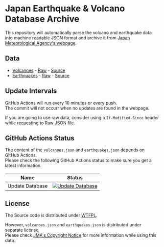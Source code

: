 # Japan Earthquake & Volcano Database Archive
This repository will automatically parse the volcano and earthquake data into machine readable JSON format and archive it from [Japan Meteorological Agency's webpage](https://www.jma.go.jp/jma/indexe.html).  

## Data
* [Volcanoes](volcanoes.json) - [Raw](https://raw.githubusercontent.com/Alex4386/jp-earthquake-volcano-archive/main/volcanoes.json) - [Source](https://www.jma.go.jp/en/volcano/)
* [Earthquakes](earthquakes.json) - [Raw](https://raw.githubusercontent.com/Alex4386/jp-earthquake-volcano-archive/main/earthquakes.json) - [Source](https://www.jma.go.jp/en/quake/quake_singendo_index.html) 

## Update Intervals
GitHub Actions will run every 10 minutes or every push.  
The commit will not occurr when no updates are found in the webpage.  
  
If you are going to use raw data, consider using a `If-Modified-Since` header while requesting to Raw JSON file.  

## GitHub Actions Status
The content of the `volcanoes.json` and `earthquakes.json` depends on GitHub Actions.  
Please check the following GitHub Actions status to make sure you get a latest information.  

| Name                      | Status                                                                                                         |
|---------------------------|----------------------------------------------------------------------------------------------------------------|
| Update Database           | [![Update Database](https://github.com/Alex4386/japan-earthquake-volcano-archive/workflows/Update%20Database/badge.svg)](https://github.com/Alex4386/japan-earthquake-volcano-archive/actions?query=workflow%3A%22Update+Database%22) |

## License
The Source code is distributed under [WTFPL](LICENSE).  
  
However, `volcanoes.json` and `earthquakes.json` is distributed under separate license,  
Please check [JMA's Copyright Notice](https://www.jma.go.jp/jma/en/copyright.html) for more information while using this data.  
